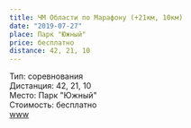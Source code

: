 ```yaml
---
title: ЧМ Области по Марафону (+21км, 10км)
date: "2019-07-27"
place: Парк "Южный"
price: бесплатно
distance: 42, 21, 10
---
```


Тип: соревнования<br/>
Дистанция: 42, 21, 10<br/>
Место: Парк "Южный"<br/>
Стоимость: бесплатно<br/>
[www](https://vk.com/la_kenig?w=wall-795150_14002)